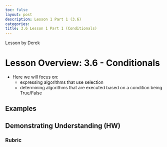 ```yaml
---
toc: false
layout: post
description: Lesson 1 Part 1 (3.6)
categories: 
title: 3.6 Lesson 1 Part 1 (Conditionals)
---
```


Lesson by Derek

# Lesson Overview: 3.6 - Conditionals
- Here we will focus on:
    - expressing algorithms that use selection
    - determining algorithms that are executed based on a condition being True/False

## Examples

## Demonstrating Understanding (HW)


### Rubric